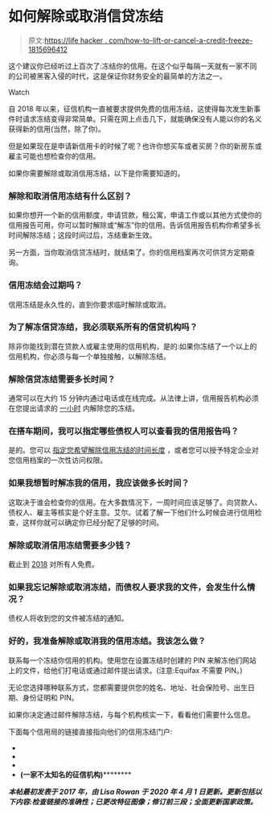 # 如何解除或取消信贷冻结

> 原文:[https://life hacker . com/how-to-lift-or-cancel-a-credit-freeze-1815696412](https://lifehacker.com/how-to-lift-or-cancel-a-credit-freeze-1815696412)

这个建议你已经听过上百次了:冻结你的信用。在这个似乎每隔一天就有一家不同的公司被黑客入侵的时代，这是保证你财务安全的最简单的方法之一。

Watch

自 2018 年以来，征信机构一直被要求提供免费的信用冻结，这使得每次发生新事件时请求冻结变得非常简单。只需在网上点击几下，就能确保没有人能以你的名义获得新的信用(当然，除了你)。

但是如果现在是申请新信用卡的时候了呢？也许你想买车或者买房？你的新房东或雇主可能也想检查你的信用。

如果你需要解除或取消信用冻结，以下是你需要知道的。

### 解除和取消信用冻结有什么区别？

如果你想开一个新的信用额度，申请贷款，租公寓，申请工作或以其他方式使你的信用报告可用，你可以暂时解除或“解冻”你的信用。告诉信用报告机构你希望多长时间解除冻结；这段时间过后，冻结重新生效。

另一方面，当你取消信贷冻结时，就结束了。你的信用档案再次可供贷方定期查询。

### 信用冻结会过期吗？

信用冻结是永久性的，直到你要求临时解除或取消。

### 为了解冻信贷冻结，我必须联系所有的信贷机构吗？

除非你能找到潜在贷款人或雇主使用的信用机构，是的:如果你冻结了一个以上的信用机构，你必须与每一个单独接触，以解除冻结。

### 解除信贷冻结需要多长时间？

通常可以在大约 15 分钟内通过电话或在线完成。从法律上讲，信用报告机构必须在您提出请求的 [一小时](https://www.consumer.ftc.gov/articles/0497-credit-freeze-faqs) 内解除您的冻结。

### 在搭车期间，我可以指定哪些债权人可以查看我的信用报告吗？

是的。您可以 [指定您希望解除信用冻结的时间长度](http://consumersunion.org/research/frequently_asked_questions_about_security_freeze/) ，或者您可以授予特定企业对您信用档案的一次性访问权限。

### 如果我想暂时解冻我的信用，我应该做多长时间？

这取决于谁会检查你的信用。在大多数情况下，一周时间应该足够了。向贷款人、债权人、雇主等核实是个好主意。艾尔。试着了解一下他们什么时候会进行信用检查，这样你就可以确定你已经分配了足够的时间。

### 解除或取消信用冻结需要多少钱？

截止到 [2018](https://lifehacker.com/what-to-know-about-freezing-and-unfreezing-your-credit-1829474191) 对所有人免费。

### 如果我忘记解除或取消冻结，而债权人要求我的文件，会发生什么情况？

债权人将收到您的文件被冻结的通知。

### 好的，我准备解除或取消我的信用冻结。我该怎么做？

联系每一个冻结你信用的机构。使用您在设置冻结时创建的 PIN 来解冻他们网站上的文件，给他们打电话或通过邮件提出请求。(注意:Equifax 不需要 PIN。)

无论您选择哪种联系方式，您都需要提供您的姓名、地址、社会保险号、出生日期、身份证明和 PIN。

如果你决定通过邮件解除冻结，与每个机构核实一下，看看他们需要什么信息。

下面每个信用局的链接直接指向他们的信用冻结门户:

*   [](https://www.freeze.equifax.com/)
*   **[](https://freeze.transunion.com/sf/securityFreeze/landingPage.jsp)**
*   ****[](https://www.experian.com/freeze/center.html)****
*   ******[](https://www.innovis.com/personal/lc_securityFreeze)****(一家不太知名的征信机构)**********

*******本帖最初发表于 2017 年，由 Lisa Rowan 于 2020 年 4 月 1 日更新。更新包括以下内容:检查链接的准确性；已更改特征图像；修订前三段；全面更新国家政策。*******